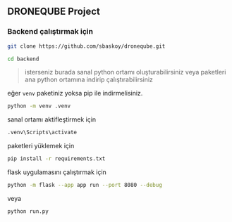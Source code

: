 ## DRONEQUBE Project

### Backend çalıştırmak için

```bash
git clone https://github.com/sbaskoy/droneqube.git
```

```bash
cd backend
```

> isterseniz burada sanal python ortamı oluşturabilirsiniz veya paketleri ana python ortamına indirip çalıştırabilirsiniz

eğer `venv` paketiniz yoksa pip ile indirmelisiniz.

```bash
python -m venv .venv
```

sanal ortamı aktifleştirmek için

```bash
.venv\Scripts\activate
```

paketleri yüklemek için

```bash
pip install -r requirements.txt

```

flask uygulamasını çalıştırmak için

```bash
python -m flask --app app run --port 8080 --debug
```

veya

```bash
python run.py
```
